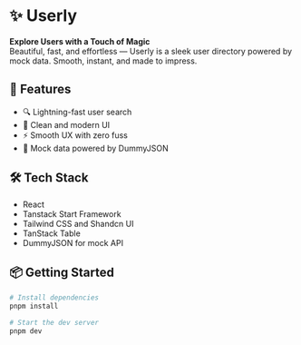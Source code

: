 # ✨ Userly

**Explore Users with a Touch of Magic**  
Beautiful, fast, and effortless — Userly is a sleek user directory powered by mock data. Smooth, instant, and made to impress.

## 🚀 Features

- 🔍 Lightning-fast user search
- 🎨 Clean and modern UI
- ⚡ Smooth UX with zero fuss
- 🧪 Mock data powered by DummyJSON

## 🛠️ Tech Stack

- React
- Tanstack Start Framework
- Tailwind CSS and Shandcn UI
- TanStack Table
- DummyJSON for mock API

## 📦 Getting Started

```bash
# Install dependencies
pnpm install

# Start the dev server
pnpm dev

```
